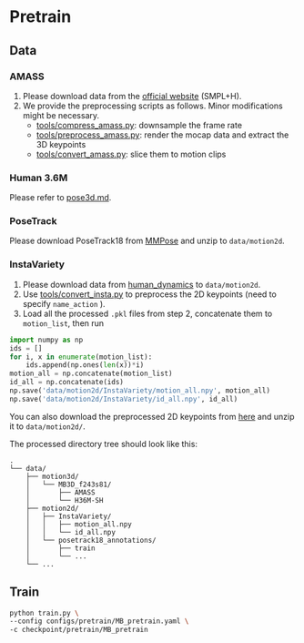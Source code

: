 # Pretrain

## Data

### AMASS

1. Please download data from the [official website](https://amass.is.tue.mpg.de/download.php) (SMPL+H).
2. We provide the preprocessing scripts as follows. Minor modifications might be necessary.
   - [tools/compress_amass.py](../tools/compress_amass.py): downsample the frame rate
   - [tools/preprocess_amass.py](../tools/preprocess_amass.py): render the mocap data and extract the 3D keypoints
   - [tools/convert_amass.py](../tools/convert_amass.py): slice them to motion clips



### Human 3.6M

Please refer to [pose3d.md](pose3d.md#data).



### PoseTrack

Please download PoseTrack18 from [MMPose](https://mmpose.readthedocs.io/en/latest/tasks/2d_body_keypoint.html#posetrack18) and unzip to `data/motion2d`.



### InstaVariety

1. Please download data from [human_dynamics](https://github.com/akanazawa/human_dynamics/blob/master/doc/insta_variety.md#generating-tfrecords) to `data/motion2d`.
1. Use [tools/convert_insta.py](../tools/convert_insta.py) to preprocess the 2D keypoints (need to specify `name_action` ).
1. Load all the processed  `.pkl` files from step 2, concatenate them to `motion_list`, then run

```python
import numpy as np
ids = []
for i, x in enumerate(motion_list):
    ids.append(np.ones(len(x))*i)
motion_all = np.concatenate(motion_list)
id_all = np.concatenate(ids)
np.save('data/motion2d/InstaVariety/motion_all.npy', motion_all)
np.save('data/motion2d/InstaVariety/id_all.npy', id_all)

```

You can also download the preprocessed 2D keypoints from [here](https://1drv.ms/u/s!AvAdh0LSjEOlgVElzkVkWoFcJ1MR?e=TU2CeI) and unzip it to `data/motion2d/`.





The processed directory tree should look like this:

```
.
└── data/
    ├── motion3d/
    │   └── MB3D_f243s81/
    │       ├── AMASS
    │       └── H36M-SH
    ├── motion2d/
    │   ├── InstaVariety/
    │   │   ├── motion_all.npy
    │   │   └── id_all.npy
    │   └── posetrack18_annotations/
    │       ├── train
    │       └── ...
    └── ...
```



## Train

```bash
python train.py \
--config configs/pretrain/MB_pretrain.yaml \
-c checkpoint/pretrain/MB_pretrain
```



